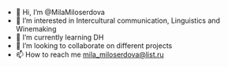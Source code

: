- 👋 Hi, I’m @MilaMiloserdova
- 👀 I’m interested in Intercultural communication, Linguistics and Winemaking
- 🌱 I’m currently learning DH 
- 💞️ I’m looking to collaborate on different projects
- 📫 How to reach me mila_miloserdova@list.ru

<!---
MilaMiloserdova/MilaMiloserdova is a ✨ special ✨ repository because its `README.md` (this file) appears on your GitHub profile.
You can click the Preview link to take a look at your changes.
--->

